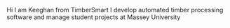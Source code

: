 Hi I am Keeghan from TimberSmart
I develop automated timber processing software and manage student projects at Massey University
